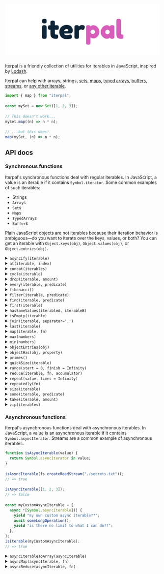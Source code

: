 # [![Iterpal](media/iterpal_logo.png)](https://github.com/EvanHahn/iterpal)

Iterpal is a friendly collection of utilities for iterables in JavaScript,
inspired by [Lodash](https://lodash.com/).

Iterpal can help with arrays, strings,
[sets](https://developer.mozilla.org/en-US/docs/Web/JavaScript/Reference/Global_Objects/Set),
[maps](https://developer.mozilla.org/en-US/docs/Web/JavaScript/Reference/Global_Objects/Map),
[typed arrays](https://developer.mozilla.org/en-US/docs/Web/JavaScript/Reference/Global_Objects/TypedArray),
[buffers](https://nodejs.org/api/buffer.html#buffer_buffer),
[streams](https://nodejs.org/api/stream.html), or
[any other iterable](https://developer.mozilla.org/en-US/docs/Web/JavaScript/Reference/Iteration_protocols#The_iterable_protocol).

```js
import { map } from "iterpal";

const mySet = new Set([1, 2, 3]);

// This doesn't work...
mySet.map((n) => n * n);

// ...but this does!
map(mySet, (n) => n * n);
```

## API docs

### Synchronous functions

Iterpal's synchronous functions deal with regular iterables. In JavaScript, a
value is an iterable if it contains `Symbol.iterator`. Some common examples of
such iterables:

- Strings
- `Array`s
- `Set`s
- `Map`s
- `TypedArray`s
- `Buffer`s

Plain JavaScript objects are not iterables because their iteration behavior is
ambiguous—do you want to iterate over the keys, values, or both? You can get an
iterable with `Object.keys(obj)`, `Object.values(obj)`, or
`Object.entries(obj)`.

<details>
<summary><code>asyncify(iterable)</code></summary>

Converts a synchronous iterable to an asynchronous one.

```js
const asyncify = require("iterpal/asyncify");

asyncify([1, 2, 3, 4]);
// => Asynchronous iterable yielding 1, 2, 3, 4
```

</details>

<details>
<summary><code>at(iterable, index)</code></summary>

Returns the nth element from an iterable. Returns `undefined` if the index is
out of range.

```js
const at = require("iterpal/at");

at(new Set(["hello", "world"]), 0);
// => 'hello'

at(["hello", "world"], 1);
// => 'world'

at(new Set(["hello", "world"]), 2);
// => undefined
```

</details>

<details>
<summary><code>concat(iterables)</code></summary>

Concatenates multiple iterables, returning a new iterable.

```js
const concat = require("iterpal/concat");

const myArray = [1, 2, 3];
const mySet = new Set([4, 5, 6]);
const myMap = new Map([
  ["bing", "bong"],
  ["foo", "boo"],
]);

concat([myArray, mySet, myMap]);
// => Iterable yielding 1, 2, 3, 4, 5, 6, ['bing', 'bong'], ['foo', 'boo']

concat(myMap);
// => Iterable yielding 'bing', 'bong', 'foo', 'boo'

const asArray = [...concat([myArray, mySet, myMap])];
// => [1, 2, 3, 4, 5, 6, ['bing', 'bong'], ['foo', 'boo']]
```

</details>

<details>
<summary><code>cycle(iterable)</code></summary>

Returns an infinite iterable that "cycles" over `iterable`.

```js
const cycle = require("iterpal/cycle");

cycle([1, 2, 3]);
// => Iterable yielding 1, 2, 3, 1, 2, 3, 1, 2, 3, 1, 2 ...
```

</details>

<details>
<summary><code>drop(iterable, amount)</code></summary>

Returns an iterable with the first `amount` elements removed.

```js
const drop = require("iterpal/drop");

drop(new Set(["hello", "to", "the", "world!"]), 2);
// => Iterable yielding 'the', 'world'

drop(new Set(["hello", "to", "the", "world!"]), 4);
// => Empty iterable
```

</details>

<details>
<summary><code>every(iterable, predicate)</code></summary>

Returns `true` if `predicate(value)` returns true for every value in `iterable`,
and false otherwise. Returns `true` for an empty iterable.

```js
const every = require("iterpal/every");

function isEven(n) {
  return n % 2 === 0;
}

const mySet = new Set([2, 4, 6, 8]);
every(mySet, isEven);
// => true

every([2, 3, 4], isEven);
// => false

every([], () => false);
// => true
```

</details>

<details>
<summary><code>fibonacci()</code></summary>

Returns an iterable yielding the Fibonacci sequence, starting with 1.

```js
const fibonacci = require("iterpal/fibonacci");

fibonacci();
// => Iterable yielding 1, 1, 2, 3, 5, 8, 13...
```

</details>

<details>
<summary><code>filter(iterable, predicate)</code></summary>

Returns a new iterable which iterates over `iterable`, yielding when
`predicate(value)` returns a truthy value.

The predicate function is invoked with one argument: the current value.

```js
const filter = require("iterpal/filter");

function isEven(n) {
  return n % 2 === 0;
}

const mySet = new Set([1, 2, 3, 4, 5, 6]);

filter(mySet, isEven);
// => Iterable yielding 2, 4, 6

const asArray = [...filter(mySet, isEven)];
// => [2, 4, 6]
```

</details>

<details>
<summary><code>find(iterable, predicate)</code></summary>

Iterates over `iterable`, returning the first element `predicate(value)` returns
truthy for. Returns `undefined` if no value is found.

```js
const find = require("iterpal/find");

function isEven(n) {
  return n % 2 === 0;
}

find(new Set([1, 3, 4, 5]), isEven);
// => 4

find([1, 3, 5, 7], isEven);
// => undefined

find([], isEven);
// => undefined
```

</details>

<details>
<summary><code>first(iterable)</code></summary>

Returns the first value in an iterable. Returns `undefined` if the iterable is
empty.

```js
const first = require("iterpal/first");

first(new Set(["hello", "world"]));
// => 'hello'

first([10, 11, 12]);
// => 10

first(new Map());
// => undefined
```

</details>

<details>
<summary><code>hasSameValues(iterableA, iterableB)</code></summary>

If `iterableA` and `iterableB` have the same lengths and values, returns `true`.
Otherwise, returns `false`. Equality is determined with `Object.is`.

```js
const hasSameValues = require("iterpal/hasSameValues");

hasSameValues([9, 8, 7], [7, 8, 9]);
// => true

hasSameValues([9, 8, 7], [9, 10, 11]);
// => false

hasSameValues([9, 8, 7], new Set([7, 9, 8]));
// => true

hasSameValues([], new Set([]));
// => true
```

</details>

<details>
<summary><code>isEmpty(iterable)</code></summary>

Returns `true` if `iterable` has no elements, and `false` otherwise.

```js
const isEmpty = require("iterpal/isEmpty");

isEmpty(new Set());
// => true

isEmpty([1, 2, 3]);
// => false
```

</details>

<details>
<summary><code>join(iterable, separator=',')</code></summary>

Converts all elements in `iterable` into a string separated by `separator`.

Like `Array.prototype.join`, `null` and `undefined` are converted to empty
strings.

```js
const join = require("iterpal/join");

join(new Set(["hello", "world"]));
// => 'hello,world'

join(new Set(["hello", "world"]), " and ");
// => 'hello and world'

join([1, undefined, 2, null, 3]);
// => '1,,2,,3'

join(new Map());
// => ''
```

</details>

<details>
<summary><code>last(iterable)</code></summary>

Iterates over `iterable`, returning the final value. Returns `undefined` if the
iterable is empty.

If you know the type of `iterable` and it has a `length` or `size` property, you
should use that instead because it is faster.

```js
const last = require("iterpal/last");

last(new Set(["hello", "world"]));
// => 'world'

last([10, 11, 12]);
// => 12

last(new Map());
// => undefined
```

</details>

<details>
<summary><code>map(iterable, fn)</code></summary>

Returns a new iterable which iterates over `iterable`, yielding `fn(value)` for
each value.

`fn` is invoked with one argument: the current value.

```js
const map = require("iterpal/map");

function square(n) {
  return n * n;
}

const mySet = new Set([1, 2, 3]);

map(mySet, square);
// => Iterable yielding 1, 4, 9

const asArray = [...map(mySet, square)];
// => [1, 4, 9]
```

</details>

<details>
<summary><code>max(numbers)</code></summary>

Returns the largest number in the iterable `numbers`. Returns `undefined` if
`numbers` is an empty iterable.

```js
const max = require("iterpal/max");

max(new Set([9, 3, 1]));
// => 9

max([Infinity, 1, 2]);
// => Infinity
```

</details>

<details>
<summary><code>min(numbers)</code></summary>

Returns the smallest number in the iterable `numbers`. Returns `undefined` if
`numbers` is an empty iterable.

```js
const min = require("iterpal/min");

min(new Set([9, 3, 1]));
// => 1
```

</details>

<details>
<summary><code>objectEntries(obj)</code></summary>

Returns an iterable, yielding `[key, value]` for each entry in the object. An
iterable version of `Object.entries`.

```js
const objectEntries = require("iterpal/objectEntries");

objectEntries({
  bing: "bong",
  foo: "boo",
});
// => Iterable yielding ['bing', 'bong'], ['foo', 'boo']

objectEntries({});
// => Empty iterable
```

</details>

<details>
<summary><code>objectHas(obj, property)</code></summary>

An internal utility method exposed for public use. Returns true if `property` is
an own-property of `obj`, false otherwise. You can use this instead of
`Object.prototype.hasOwnProperty`.

```js
const objectHas = require("iterpal/objectHas");

objectHas({ foo: "bar" }, "foo");
// => true

objectHas({ foo: "bar" }, "baz");
// => false

objectHas({ foo: "bar" }, "hasOwnProperty");
// => false
```

</details>

<details>
<summary><code>primes()</code></summary>

Returns an iterable, yielding each prime integer.

```js
const primes = require("iterpal/primes");
const take = require("iterpal/take");

primes();
// => Iterable yielding 2, 3, 5, 7, 11, 13, ...

const asArray = [...take(primes(), 100)];
// => [an array of the first 100 prime numbers]
```

</details>

<details>
<summary><code>quickSize(iterable)</code></summary>

Returns the size of the iterable if its size can be determined without
iterating, otherwise returns null. Works for arrays, strings, `Set`s, `Map`s,
`TypedArray`s, and `ArrayBuffer`s. Notably, doesn't work for "plain" objects
with a `length` property.

```js
const quickSize = require("iterpal/quickSize");

quickSize([9, 8, 7]);
// => 3

quickSize("hello");
// => 5

const myCustomIterable = {
  *[Symbol.iterator]() {
    yield "oh";
    yield "yeah";
  },
};
quickSize(myCustomIterable);
// => null
```

</details>

<details>
<summary><code>range(start = 0, finish = Infinity)</code></summary>

Returns an iterable of integers from `start` to `finish`.

```js
const range = require("iterpal/range");

range();
// => Iterable yielding 0, 1, 2, 3, 4, 5...

range(10);
// => Iterable yielding 10, 11, 12, 13, 14, 15...

range(6, 9);
// => Iterable yielding 6, 7, 8

const asArray = [...range(6, 9)];
// => [6, 7, 8]
```

</details>

<details>
<summary><code>reduce(iterable, fn, accumulator)</code></summary>

Reduces `iterable` to a single value. On each iteration, calls `fn` with the
result so far (starting at `accumulator`) and the current value.

```js
const reduce = require("iterpal/reduce");

function add(a, b) {
  return a + b;
}

reduce(new Set([1, 2, 3]), add, 0);
// => 6

reduce(new Set([1, 2, 3]), add, 10);
// => 16

reduce([], add, 123);
// => 123
```

</details>

<details>
<summary><code>repeat(value, times = Infinity)</code></summary>

Returns an iterable that yields `value`. If `times` is supplied, the length is
boundless. If `times` is not supplied, the iterable is infinite.

```js
const repeat = require("iterpal/repeat");

repeat("foo");
// => Iterable yielding 'foo', 'foo', 'foo', 'foo'...

repeat("hi", 5);
// => Iterable yielding 'hi', 'hi', 'hi', 'hi', 'hi'

const asArray = [...repeat("hi", 5)];
// => ['hi', 'hi', 'hi', 'hi', 'hi']
```

</details>

<details>
<summary><code>repeatedly(fn)</code></summary>

Returns an iterable that yields `fn(iterationCount)` every time. Useful when
"converting" a function to an iterable.

```js
const repeatedly = require("iterpal/repeatedly");

repeatedly(Math.random);
// => Iterable yielding random numbers

repeatedly((n) => `Iteration #${n + 1}`);
// => Iterable yielding 'Iteration 1', 'Iteration 2', 'Iteration 3' ...
```

</details>

<details>
<summary><code>size(iterable)</code></summary>

Returns the size of an iterable. If you know the type of `iterable` and it has a
`length` or `size` property, you should use that instead because it is faster.

```js
const size = require("iterpal/size");

const myArray = ["hello", "world"];
myArray.length === size(myArray);
// => true

const mySet = new Set(["oh", "hello", "there"]);
mySet.size === size(mySet);
// => true

const myCustomIterable = {
  *[Symbol.iterator]() {
    yield "oh";
    yield "yeah";
  },
};
size(myCustomIterable);
// => 2
```

</details>

<details>
<summary><code>some(iterable, predicate)</code></summary>

Returns `true` if `predicate(value)` returns true for any value in `iterable`,
and false otherwise. Returns `false` for an empty iterable.

```js
const some = require("iterpal/some");

function isEven(n) {
  return n % 2 === 0;
}

const mySet = new Set([1, 2, 3]);
some(mySet, isEven);
// => true

some([1, 3, 5], isEven);
// => false

some([], () => true);
// => false
```

</details>

<details>
<summary><code>take(iterable, amount)</code></summary>

Returns a new iterable with `amount` elements taken from the beginning.

```js
const take = require("iterpal/take");

take(["hello", "to", "you!"], 2);
// => Iterable yielding 'hello', 'to'

take(["hello", "to", "you!"], 200);
// => Iterable yielding 'hello', 'to', 'you!'
```

</details>

<details>
<summary><code>zip(iterables)</code></summary>

Returns an iterable of arrays. The first array contains the first elements of
each of the input iterables, the second contains the second elements of each
input iterable, and so on. Useful when constructing `Map`s.

```js
const zip = require("iterpal/zip");
const range = require("iterpal/range");

const everyPositiveInteger = range(1);
const smallSet = new Set(["hello", "world"]);
const primes = [2, 3, 5, 7, 11];

zip([smallSet, everyPositiveInteger]);
// => Iterable yielding ['hello', 1], ['world', 2]

new Map(zip([smallSet, everyPositiveInteger]));
// => Map { 'hello' => 1, 'world' => 2 }

zip([smallSet, primes, everyPositiveInteger]);
// => Iterable yielding ['hello', 2, 1], ['world', 3, 2]

zip([everyPositiveInteger, smallSet]);
// => Infinite iterable yielding [1, 'hello'], [2, 'world'], [3, undefined], [4, undefined], ...
```

</details>

### Asynchronous functions

Iterpal's asynchronous functions deal with asynchronous iterables. In
JavaScript, a value is an asynchronous iterable if it contains
`Symbol.asyncIterator`. Streams are a common example of asynchronous iterables.

```js
function isAsyncIterable(value) {
  return Symbol.asyncIterator in value;
}

isAsyncIterable(fs.createReadStream("./secrets.txt"));
// => true

isAsyncIterable([1, 2, 3]);
// => false

const myCustomAsyncIterable = {
  async *[Symbol.asyncIterable]() {
    yield "my own custom async iterable??";
    await someLongOperation();
    yield "is there no limit to what I can do??";
  },
};
isIterable(myCustomAsyncIterable);
// => true
```

<details>
<summary><code>asyncIterableToArray(asyncIterable)</code></summary>

Turns an asynchronous iterable (such as a stream) into an array. Returns a
`Promise` that resolves to an array.

```js
const asyncIterableToArray = require("iterpal/asyncIterableToArray");
const fs = require("fs");

async function readSecrets() {
  const secretsStream = fs.createReadStream("./secrets.txt", "utf8");
  await asyncIterableToArray(secretsStream);
  // => [an array of chunks of the file]
}
```

</details>

<details>
<summary><code>asyncMap(asyncIterable, fn)</code></summary>

Returns a new asynchronous iterable which iterates over `asyncIterable`,
yielding `fn(value)` for each value. If `fn` returns a Promise, it will be
awaited.

```js
const asyncMap = require("iterpal/asyncMap");

const someNumbers = {
  async *[Symbol.asyncIterator]() {
    yield 1;
    yield 2;
    yield 3;
  },
};

const square = (n) => n * n;
const doubleAsync = (n) => Promise.resolve(n + n);

asyncMap(someNumbers, square);
// => Async iterable yielding 1, 4, 9

asyncMap(someNumbers, doubleAsync);
// => Async iterable yielding 2, 4, 6
```

</details>

<details>
<summary><code>asyncReduce(asyncIterable, fn)</code></summary>

Reduces `asyncIterableToArray` to a single value. On each iteration, calls `fn`
with the result so far (starting at `accumulator`) and the current value. If
`fn` returns a `Promise`, it is awaited.

Returns a `Promise`.

```js
const asyncReduce = require("iterpal/asyncReduce");
const fs = require("fs");

function concatBuffers(a, b) {
  return Buffer.concat([a, b]);
}

async function readSecrets() {
  const secretsStream = fs.createReadStream("./secrets.txt");
  await asyncReduce(secretsStream, concatBuffers, Buffer.alloc(0));
  // => <Buffer 12 34 56 ...>
}
```

</details>
